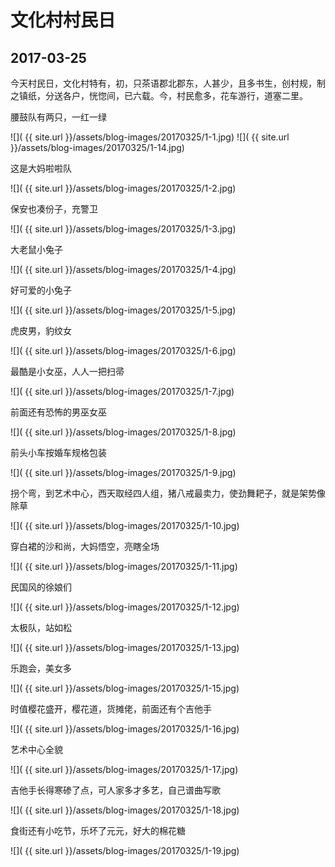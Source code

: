 文化村村民日
========================

2017-03-25
------------------------
今天村民日，文化村特有，初，只茶语郡北郡东，人甚少，且多书生，创村规，制之镇纸，分送各户，恍惚间，已六载。今，村民愈多，花车游行，道塞二里。

腰鼓队有两只，一红一绿

![]( {{ site.url }}/assets/blog-images/20170325/1-1.jpg)
![]( {{ site.url }}/assets/blog-images/20170325/1-14.jpg)

这是大妈啦啦队

![]( {{ site.url }}/assets/blog-images/20170325/1-2.jpg)

保安也凑份子，充警卫

![]( {{ site.url }}/assets/blog-images/20170325/1-3.jpg)

大老鼠小兔子

![]( {{ site.url }}/assets/blog-images/20170325/1-4.jpg)

好可爱的小兔子

![]( {{ site.url }}/assets/blog-images/20170325/1-5.jpg)

虎皮男，豹纹女

![]( {{ site.url }}/assets/blog-images/20170325/1-6.jpg)

最酷是小女巫，人人一把扫帚

![]( {{ site.url }}/assets/blog-images/20170325/1-7.jpg)

前面还有恐怖的男巫女巫

![]( {{ site.url }}/assets/blog-images/20170325/1-8.jpg)

前头小车按婚车规格包装

![]( {{ site.url }}/assets/blog-images/20170325/1-9.jpg)

拐个弯，到艺术中心，西天取经四人组，猪八戒最卖力，使劲舞耙子，就是架势像除草

![]( {{ site.url }}/assets/blog-images/20170325/1-10.jpg)

穿白裙的沙和尚，大妈悟空，亮瞎全场

![]( {{ site.url }}/assets/blog-images/20170325/1-11.jpg)

民国风的徐娘们

![]( {{ site.url }}/assets/blog-images/20170325/1-12.jpg)

太极队，站如松

![]( {{ site.url }}/assets/blog-images/20170325/1-13.jpg)

乐跑会，美女多

![]( {{ site.url }}/assets/blog-images/20170325/1-15.jpg)

时值樱花盛开，樱花道，货摊佬，前面还有个吉他手

![]( {{ site.url }}/assets/blog-images/20170325/1-16.jpg)

艺术中心全貌

![]( {{ site.url }}/assets/blog-images/20170325/1-17.jpg)

吉他手长得寒碜了点，可人家多才多艺，自己谱曲写歌

![]( {{ site.url }}/assets/blog-images/20170325/1-18.jpg)

食街还有小吃节，乐坏了元元，好大的棉花糖

![]( {{ site.url }}/assets/blog-images/20170325/1-19.jpg)
